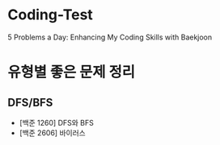# Coding-Test
5 Problems a Day: Enhancing My Coding Skills with Baekjoon

# 유형별 좋은 문제 정리
## DFS/BFS
- [백준 1260] DFS와 BFS
- [백준 2606] 바이러스
